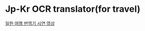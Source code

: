 # Jp-Kr OCR translator(for travel)

<a href='https://www.youtube.com/watch?v=pfFJb5qGbL8' target='_blank'> 일한 여행 번역기 시연 영상 </a>
